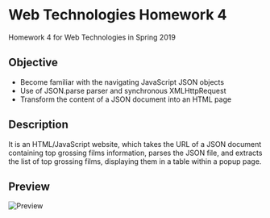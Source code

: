 # Web Technologies Homework 4
Homework 4 for Web Technologies in Spring 2019
## Objective
* Become familiar with the navigating JavaScript JSON objects
* Use of JSON.parse parser and synchronous XMLHttpRequest
* Transform the content of a JSON document into an HTML page
## Description
It is an HTML/JavaScript website, which takes the URL of a JSON document containing top grossing films information, parses the JSON file, and extracts the list of top grossing films, displaying them in a table within a popup page.
## Preview
![Preview](preview.gif)
